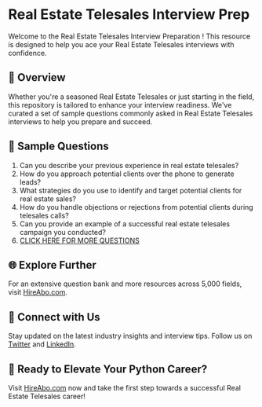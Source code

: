 # Real Estate Telesales Interview Prep

Welcome to the Real Estate Telesales Interview Preparation ! This resource is designed to help you ace your Real Estate Telesales interviews with confidence.

## 🚀 Overview

Whether you're a seasoned Real Estate Telesales or just starting in the field, this repository is tailored to enhance your interview readiness. We've curated a set of sample questions commonly asked in Real Estate Telesales interviews to help you prepare and succeed.

## 📝 Sample Questions

1. Can you describe your previous experience in real estate telesales?
2. How do you approach potential clients over the phone to generate leads?
3. What strategies do you use to identify and target potential clients for real estate sales?
4. How do you handle objections or rejections from potential clients during telesales calls?
5. Can you provide an example of a successful real estate telesales campaign you conducted?
6. [CLICK HERE FOR MORE QUESTIONS](https://hireabo.com/job/21_0_24/Real%20Estate%20Telesales)

## 🌐 Explore Further

For an extensive question bank and more resources across 5,000 fields, visit [HireAbo.com](https://www.hireabo.com).

## 📱 Connect with Us

Stay updated on the latest industry insights and interview tips. Follow us on [Twitter](https://twitter.com/hireabo) and [LinkedIn](https://www.linkedin.com/in/hire-abo-3609972a8/).

## 🚀 Ready to Elevate Your Python Career?

Visit [HireAbo.com](https://www.hireabo.com) now and take the first step towards a successful Real Estate Telesales career!